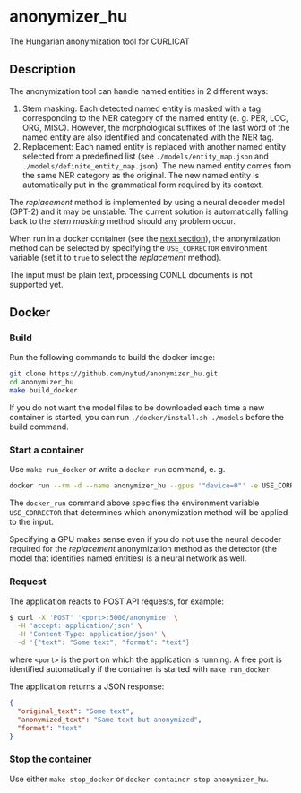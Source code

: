 # anonymizer_hu
The Hungarian anonymization tool for CURLICAT

## Description

The anonymization tool can handle named entities in 2 different ways:

1. Stem masking: Each detected named entity is masked with a tag corresponding to the NER category of the named entity (e. g. PER, LOC, ORG, MISC).
However, the morphological suffixes of the last word of the named entity are also identified and concatenated with the NER tag.
2. Replacement: Each named entity is replaced with another named entity selected from a predefined list (see `./models/entity_map.json` and `./models/definite_entity_map.json`). The new named entity comes from the same NER category as the original. The new named entity is automatically put in the grammatical form required by its context.

The _replacement_ method is implemented by using a neural decoder model (GPT-2) and it may be unstable. The current solution is automatically falling back to the _stem masking_ method should any problem occur.

When run in a docker container (see the [next section](#docker)), the anonymization method can be selected by specifying the `USE_CORRECTOR` environment variable (set it to `true` to select the _replacement_ method).

The input must be plain text, processing CONLL documents is not supported yet.


## Docker

### Build

Run the following commands to build the docker image:

```bash
git clone https://github.com/nytud/anonymizer_hu.git
cd anonymizer_hu
make build_docker
```

If you do not want the model files to be downloaded each time a new container is started, you can run `./docker/install.sh ./models` before the build command.

### Start a container

Use `make run_docker` or write a `docker run` command, e. g.

```bash
docker run --rm -d --name anonymizer_hu --gpus '"device=0"' -e USE_CORRECTOR=true -p <port>:5000 nytud/anonymizer:latest
```

The `docker_run` command above specifies the environment variable `USE_CORRECTOR` that determines which anonymization method will be applied to the input.

Specifying a GPU makes sense even if you do not use the neural decoder required for the _replacement_ anonymization method as the detector (the model that identifies named entities) is a neural network as well.

### Request

The application reacts to POST API requests, for example:

```bash
$ curl -X 'POST' '<port>:5000/anonymize' \
  -H 'accept: application/json' \
  -H 'Content-Type: application/json' \
  -d '{"text": "Some text", "format": "text"}
```

where `<port>` is the port on which the application is running. A free port is identified automatically if the container is started with `make run_docker`.

The application returns a JSON response:

```json
{
  "original_text": "Some text",
  "anonymized_text": "Same text but anonymized",
  "format": "text"
}
```

### Stop the container

Use either `make stop_docker` or `docker container stop anonymizer_hu`.

